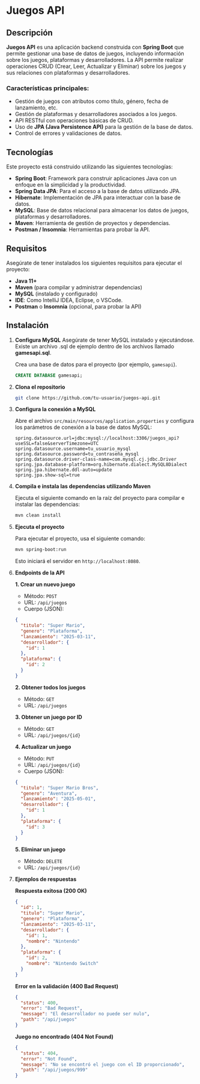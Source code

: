 # Juegos API

## Descripción

**Juegos API** es una aplicación backend construida con **Spring Boot** que permite gestionar una base de datos de juegos, incluyendo información sobre los juegos, plataformas y desarrolladores. La API permite realizar operaciones CRUD (Crear, Leer, Actualizar y Eliminar) sobre los juegos y sus relaciones con plataformas y desarrolladores.

### Características principales:
- Gestión de juegos con atributos como título, género, fecha de lanzamiento, etc.
- Gestión de plataformas y desarrolladores asociados a los juegos.
- API RESTful con operaciones básicas de CRUD.
- Uso de **JPA (Java Persistence API)** para la gestión de la base de datos.
- Control de errores y validaciones de datos.

## Tecnologías

Este proyecto está construido utilizando las siguientes tecnologías:

- **Spring Boot**: Framework para construir aplicaciones Java con un enfoque en la simplicidad y la productividad.
- **Spring Data JPA**: Para el acceso a la base de datos utilizando JPA.
- **Hibernate**: Implementación de JPA para interactuar con la base de datos.
- **MySQL**: Base de datos relacional para almacenar los datos de juegos, plataformas y desarrolladores.
- **Maven**: Herramienta de gestión de proyectos y dependencias.
- **Postman / Insomnia**: Herramientas para probar la API.

## Requisitos

Asegúrate de tener instalados los siguientes requisitos para ejecutar el proyecto:

- **Java 11+**
- **Maven** (para compilar y administrar dependencias)
- **MySQL** (instalado y configurado)
- **IDE**: Como IntelliJ IDEA, Eclipse, o VSCode.
- **Postman** o **Insomnia** (opcional, para probar la API)

## Instalación

1. **Configura MySQL**
   Asegúrate de tener MySQL instalado y ejecutándose. Existe un archivo .sql de ejemplo dentro de los archivos llamado **gamesapi.sql**.

   Crea una base de datos para el proyecto (por ejemplo, `gamesapi`).

   ```sql
   CREATE DATABASE gamesapi;

2. **Clona el repositorio**

   ```bash
   git clone https://github.com/tu-usuario/juegos-api.git
   ```

3. **Configura la conexión a MySQL**

   Abre el archivo `src/main/resources/application.properties` y configura los parámetros de conexión a la base de datos MySQL:

   ```properties
   spring.datasource.url=jdbc:mysql://localhost:3306/juegos_api?useSSL=false&serverTimezone=UTC
   spring.datasource.username=tu_usuario_mysql
   spring.datasource.password=tu_contraseña_mysql
   spring.datasource.driver-class-name=com.mysql.cj.jdbc.Driver
   spring.jpa.database-platform=org.hibernate.dialect.MySQL8Dialect
   spring.jpa.hibernate.ddl-auto=update
   spring.jpa.show-sql=true
   ```
   
4. **Compila e instala las dependencias utilizando Maven**

   Ejecuta el siguiente comando en la raíz del proyecto para compilar e instalar las dependencias:

   ```bash
   mvn clean install
   ```
5. **Ejecuta el proyecto**

   Para ejecutar el proyecto, usa el siguiente comando:

   ```bash
   mvn spring-boot:run
   ```

   Esto iniciará el servidor en `http://localhost:8080`.
6. **Endpoints de la API**

   **1. Crear un nuevo juego**

    - Método: `POST`
    - URL: `/api/juegos`
    - Cuerpo (JSON):

   ```json
   {
     "titulo": "Super Mario",
     "genero": "Plataforma",
     "lanzamiento": "2025-03-11",
     "desarrollador": {
       "id": 1
     },
     "plataforma": {
       "id": 2
     }
   }
   ```

   **2. Obtener todos los juegos**

    - Método: `GET`
    - URL: `/api/juegos`

   **3. Obtener un juego por ID**

    - Método: `GET`
    - URL: `/api/juegos/{id}`

   **4. Actualizar un juego**

    - Método: `PUT`
    - URL: `/api/juegos/{id}`
    - Cuerpo (JSON):

   ```json
   {
     "titulo": "Super Mario Bros",
     "genero": "Aventura",
     "lanzamiento": "2025-05-01",
     "desarrollador": {
       "id": 1
     },
     "plataforma": {
       "id": 3
     }
   }
   ```

   **5. Eliminar un juego**

    - Método: `DELETE`
    - URL: `/api/juegos/{id}`
7. **Ejemplos de respuestas**

   **Respuesta exitosa (200 OK)**

   ```json
   {
     "id": 1,
     "titulo": "Super Mario",
     "genero": "Plataforma",
     "lanzamiento": "2025-03-11",
     "desarrollador": {
       "id": 1,
       "nombre": "Nintendo"
     },
     "plataforma": {
       "id": 2,
       "nombre": "Nintendo Switch"
     }
   }
   ```

   **Error en la validación (400 Bad Request)**

   ```json
   {
     "status": 400,
     "error": "Bad Request",
     "message": "El desarrollador no puede ser nulo",
     "path": "/api/juegos"
   }
   ```

   **Juego no encontrado (404 Not Found)**

   ```json
   {
     "status": 404,
     "error": "Not Found",
     "message": "No se encontró el juego con el ID proporcionado",
     "path": "/api/juegos/999"
   }
   ```

